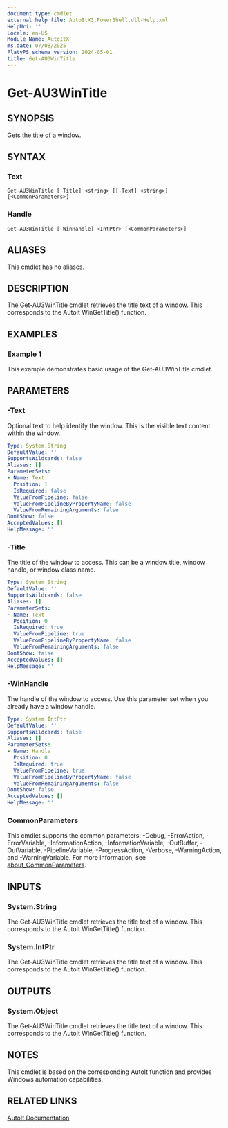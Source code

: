 ```yaml
---
document type: cmdlet
external help file: AutoItX3.PowerShell.dll-Help.xml
HelpUri: ''
Locale: en-US
Module Name: AutoItX
ms.date: 07/08/2025
PlatyPS schema version: 2024-05-01
title: Get-AU3WinTitle
---
```


# Get-AU3WinTitle

## SYNOPSIS

Gets the title of a window.

## SYNTAX

### Text

```
Get-AU3WinTitle [-Title] <string> [[-Text] <string>] [<CommonParameters>]
```

### Handle

```
Get-AU3WinTitle [-WinHandle] <IntPtr> [<CommonParameters>]
```

## ALIASES

This cmdlet has no aliases.

## DESCRIPTION

The Get-AU3WinTitle cmdlet retrieves the title text of a window. This corresponds to the AutoIt WinGetTitle() function.

## EXAMPLES

### Example 1

This example demonstrates basic usage of the Get-AU3WinTitle cmdlet.

## PARAMETERS

### -Text

Optional text to help identify the window. This is the visible text content within the window.

```yaml
Type: System.String
DefaultValue: ''
SupportsWildcards: false
Aliases: []
ParameterSets:
- Name: Text
  Position: 1
  IsRequired: false
  ValueFromPipeline: false
  ValueFromPipelineByPropertyName: false
  ValueFromRemainingArguments: false
DontShow: false
AcceptedValues: []
HelpMessage: ''
```

### -Title

The title of the window to access. This can be a window title, window handle, or window class name.

```yaml
Type: System.String
DefaultValue: ''
SupportsWildcards: false
Aliases: []
ParameterSets:
- Name: Text
  Position: 0
  IsRequired: true
  ValueFromPipeline: true
  ValueFromPipelineByPropertyName: false
  ValueFromRemainingArguments: false
DontShow: false
AcceptedValues: []
HelpMessage: ''
```

### -WinHandle

The handle of the window to access. Use this parameter set when you already have a window handle.

```yaml
Type: System.IntPtr
DefaultValue: ''
SupportsWildcards: false
Aliases: []
ParameterSets:
- Name: Handle
  Position: 0
  IsRequired: true
  ValueFromPipeline: true
  ValueFromPipelineByPropertyName: false
  ValueFromRemainingArguments: false
DontShow: false
AcceptedValues: []
HelpMessage: ''
```

### CommonParameters

This cmdlet supports the common parameters: -Debug, -ErrorAction, -ErrorVariable,
-InformationAction, -InformationVariable, -OutBuffer, -OutVariable, -PipelineVariable,
-ProgressAction, -Verbose, -WarningAction, and -WarningVariable. For more information, see
[about_CommonParameters](https://go.microsoft.com/fwlink/?LinkID=113216).

## INPUTS

### System.String

The Get-AU3WinTitle cmdlet retrieves the title text of a window. This corresponds to the AutoIt WinGetTitle() function.

### System.IntPtr

The Get-AU3WinTitle cmdlet retrieves the title text of a window. This corresponds to the AutoIt WinGetTitle() function.

## OUTPUTS

### System.Object

The Get-AU3WinTitle cmdlet retrieves the title text of a window. This corresponds to the AutoIt WinGetTitle() function.

## NOTES

This cmdlet is based on the corresponding AutoIt function and provides Windows automation capabilities.

## RELATED LINKS

[AutoIt Documentation](https://www.autoitscript.com/autoit3/docs/)











